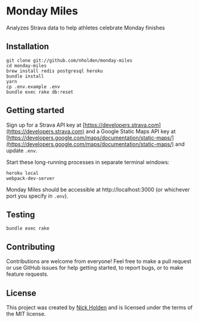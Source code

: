# Monday Miles
Analyzes Strava data to help athletes celebrate Monday finishes

## Installation
```
git clone git://github.com/nholden/monday-miles
cd monday-miles
brew install redis postgresql heroku
bundle install
yarn
cp .env.example .env
bundle exec rake db:reset
```

## Getting started
Sign up for a Strava API key at [https://developers.strava.com](https://developers.strava.com) and a Google Static Maps API key at [https://developers.google.com/maps/documentation/static-maps/](https://developers.google.com/maps/documentation/static-maps/) and update `.env`.

Start these long-running processes in separate terminal windows:

```
heroku local
webpack-dev-server
```

Monday Miles should be accessible at http://localhost:3000 (or whichever port you specify in `.env`).

## Testing
```
bundle exec rake
```

## Contributing
Contributions are welcome from everyone! Feel free to make a pull request or use GitHub issues for help getting started, to report bugs, or to make feature requests.

## License
This project was created by [Nick Holden](https://nickholen.io) and is licensed under the terms of the MIT license.
